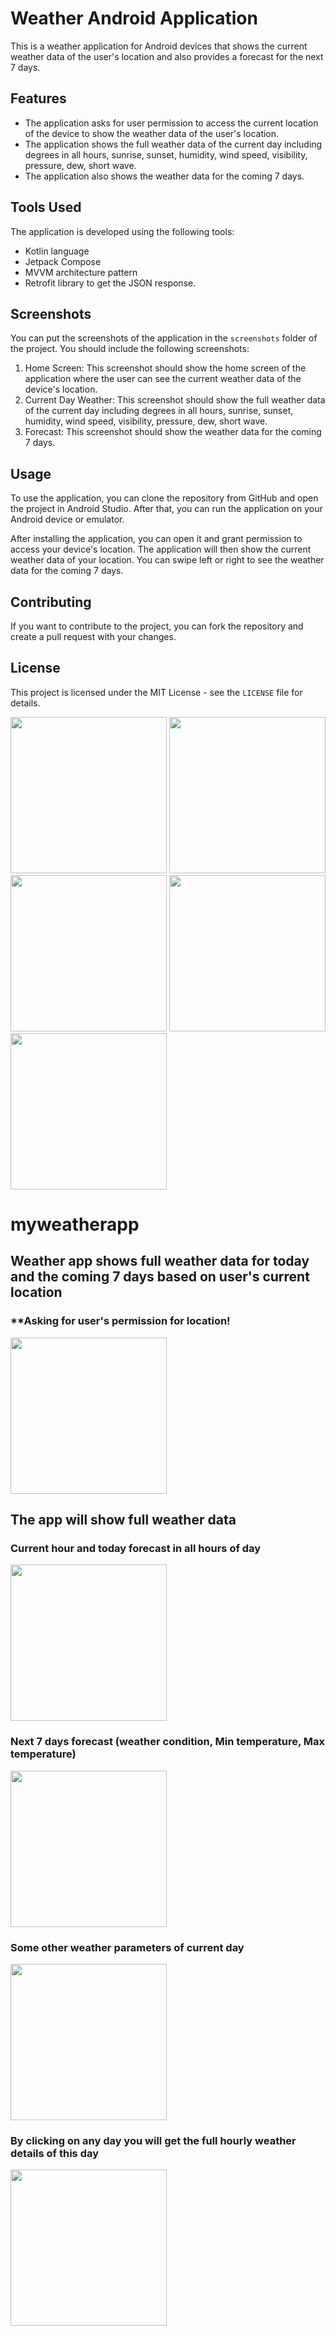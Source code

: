 # Weather Android Application

This is a weather application for Android devices that shows the current weather data of the user's location and also provides a forecast for the next 7 days.

## Features

- The application asks for user permission to access the current location of the device to show the weather data of the user's location.
- The application shows the full weather data of the current day including degrees in all hours, sunrise, sunset, humidity, wind speed, visibility, pressure, dew, short wave.
- The application also shows the weather data for the coming 7 days.

## Tools Used

The application is developed using the following tools:

- Kotlin language
- Jetpack Compose
- MVVM architecture pattern
- Retrofit library to get the JSON response.

## Screenshots

You can put the screenshots of the application in the `screenshots` folder of the project. You should include the following screenshots:

1. Home Screen: This screenshot should show the home screen of the application where the user can see the current weather data of the device's location.
2. Current Day Weather: This screenshot should show the full weather data of the current day including degrees in all hours, sunrise, sunset, humidity, wind speed, visibility, pressure, dew, short wave.
3. Forecast: This screenshot should show the weather data for the coming 7 days.

## Usage

To use the application, you can clone the repository from GitHub and open the project in Android Studio. After that, you can run the application on your Android device or emulator.

After installing the application, you can open it and grant permission to access your device's location. The application will then show the current weather data of your location. You can swipe left or right to see the weather data for the coming 7 days.

## Contributing

If you want to contribute to the project, you can fork the repository and create a pull request with your changes.

## License

This project is licensed under the MIT License - see the `LICENSE` file for details.





<div>
<img src="https://user-images.githubusercontent.com/112197330/216043174-27e5a34b-19f2-4442-8667-02ac9ad384c2.png" width="250"/>
<img src="https://user-images.githubusercontent.com/112197330/216044212-6ad3bd3d-963e-44b0-8c93-2c594c3b1c6f.png" width="250"/>
<img src="https://user-images.githubusercontent.com/112197330/216045191-98066095-3025-4d83-8f6e-8ddf2c71715e.png" width="250"/>
<img src="https://user-images.githubusercontent.com/112197330/216045639-8ef800d8-e8c1-4857-9d5a-18ccb37dd096.png" width="250"/>
<img src="https://user-images.githubusercontent.com/112197330/216046553-0eb9ff28-5d1b-4091-8958-98e71ea4129b.png" width="250"/>

</div>











# myweatherapp
## Weather app shows full weather data for today and the coming 7 days based on user's current location


### **Asking for user's permission for location!
<div>
<img src="https://user-images.githubusercontent.com/112197330/216043174-27e5a34b-19f2-4442-8667-02ac9ad384c2.png" width="250"/>
</div>


## The app will show full weather data


### Current hour and today forecast in all hours of day
<div>
<img src="https://user-images.githubusercontent.com/112197330/216044212-6ad3bd3d-963e-44b0-8c93-2c594c3b1c6f.png" width="250"/>
</div>


### Next 7 days forecast (weather condition, Min temperature, Max temperature)
<div>
<img src="https://user-images.githubusercontent.com/112197330/216045191-98066095-3025-4d83-8f6e-8ddf2c71715e.png" width="250"/>
</div>


### Some other weather parameters of current day
<div>
<img src="https://user-images.githubusercontent.com/112197330/216045639-8ef800d8-e8c1-4857-9d5a-18ccb37dd096.png" width="250"/>
</div>


### By clicking on any day you will get the full hourly weather details of this day
<div>
<img src="https://user-images.githubusercontent.com/112197330/216046553-0eb9ff28-5d1b-4091-8958-98e71ea4129b.png" width="250"/>
</div>

